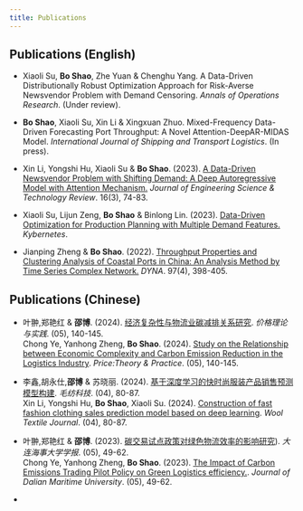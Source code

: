 ```yaml
---
title: Publications
---
```


## Publications (English)

- Xiaoli Su, **Bo Shao**, Zhe Yuan & Chenghu Yang. A Data-Driven Distributionally Robust Optimization Approach for Risk-Averse Newsvendor Problem with Demand Censoring. *Annals of Operations Research*. (Under review).

- **Bo Shao**, Xiaoli Su, Xin Li & Xingxuan Zhuo. Mixed-Frequency Data-Driven Forecasting Port Throughput: A Novel Attention-DeepAR-MIDAS Model. *International Journal of Shipping and Transport Logistics*. (In press).

- Xin Li, Yongshi Hu, Xiaoli Su & **Bo Shao**. (2023). [A Data-Driven Newsvendor Problem with Shifting Demand: A Deep Autoregressive Model with Attention Mechanism.](https://doi.org/10.25103/jestr.163.10) *Journal of Engineering Science & Technology Review*. 16(3), 74-83.

- Xiaoli Su, Lijun Zeng, **Bo Shao** & Binlong Lin. (2023). [Data-Driven Optimization for Production Planning with Multiple Demand Features.](https://www.researchgate.net/publication/374662158) *Kybernetes*. 

- Jianping Zheng & **Bo Shao**. (2022). [Throughput Properties and Clustering Analysis of Coastal Ports in China: An Analysis Method by Time Series Complex Network.](https://www.researchgate.net/publication/361719434) *DYNA*. 97(4), 398-405. 

## Publications (Chinese)

- 叶翀,郑艳红 & **邵博**. (2024). [经济复杂性与物流业碳减排关系研究]([https://boshao.netlify.app/pdf/经济复杂性与物流业碳减排关系研究_叶翀.pdf). *价格理论与实践*. (05), 140-145.
<br> Chong Ye, Yanhong Zheng, **Bo Shao**. (2024). [Study on the Relationship between Economic Complexity and Carbon Emission Reduction in the Logistics Industry]([https://boshao.netlify.app/pdf/经济复杂性与物流业碳减排关系研究_叶翀.pdf). *Price:Theory & Practice*. (05), 140-145.

- 李鑫,胡永仕,**邵博** & 苏晓丽. (2024). [基于深度学习的快时尚服装产品销售预测模型构建]([https://boshao.netlify.app/pdf/基于深度学习的快时尚服装产品销售预测模型构建_李鑫.pdf). *毛纺科技*. (04), 80-87. 
<br> Xin Li, Yongshi Hu, **Bo Shao**, Xiaoli Su. (2024). [Construction of fast fashion clothing sales prediction model based on deep learning]([https://boshao.netlify.app/pdf/基于深度学习的快时尚服装产品销售预测模型构建_李鑫.pdf). *Wool Textile Journal*. (04), 80-87.
  
- 叶翀,郑艳红 & **邵博**. (2023). [碳交易试点政策对绿色物流效率的影响研究]([https://boshao.netlify.app/pdf/碳交易试点政策对绿色物流效率的影响研究_叶翀.pdf)). *大连海事大学学报*. (05), 49-62. 
<br> Chong Ye, Yanhong Zheng, **Bo Shao**. (2023). [The Impact of Carbon Emissions Trading Pilot Policy on Green Logistics efficiency.]([https://boshao.netlify.app/pdf/碳交易试点政策对绿色物流效率的影响研究_叶翀.pdf). *Journal of Dalian Maritime University*. (05), 49-62.


 
-  
  <br>
